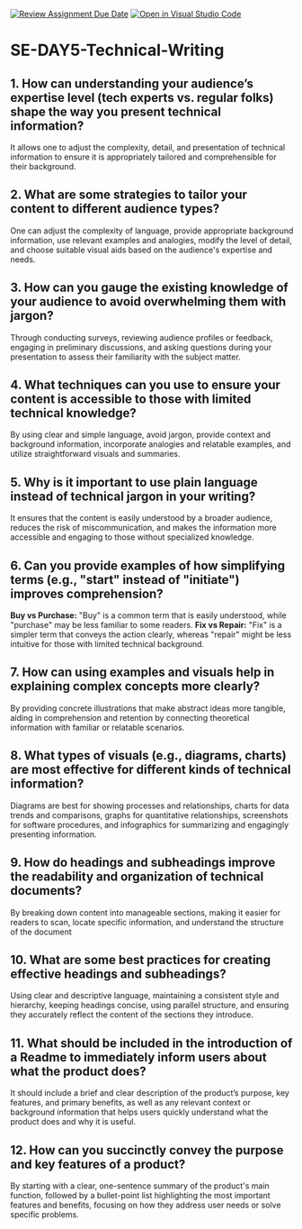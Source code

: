 [![Review Assignment Due Date](https://classroom.github.com/assets/deadline-readme-button-22041afd0340ce965d47ae6ef1cefeee28c7c493a6346c4f15d667ab976d596c.svg)](https://classroom.github.com/a/zsAR-pyY)
[![Open in Visual Studio Code](https://classroom.github.com/assets/open-in-vscode-2e0aaae1b6195c2367325f4f02e2d04e9abb55f0b24a779b69b11b9e10269abc.svg)](https://classroom.github.com/online_ide?assignment_repo_id=15641700&assignment_repo_type=AssignmentRepo)
# SE-DAY5-Technical-Writing
## 1. How can understanding your audience’s expertise level (tech experts vs. regular folks) shape the way you present technical information?
It allows one to adjust the complexity, detail, and presentation of technical information to ensure it is appropriately tailored and comprehensible for their background.

## 2. What are some strategies to tailor your content to different audience types?
One can adjust the complexity of language, provide appropriate background information, use relevant examples and analogies, modify the level of detail, and choose suitable visual aids based on the audience's expertise and needs.

## 3. How can you gauge the existing knowledge of your audience to avoid overwhelming them with jargon?
Through conducting surveys, reviewing audience profiles or feedback, engaging in preliminary discussions, and asking questions during your presentation to assess their familiarity with the subject matter.

## 4. What techniques can you use to ensure your content is accessible to those with limited technical knowledge?
By using clear and simple language, avoid jargon, provide context and background information, incorporate analogies and relatable examples, and utilize straightforward visuals and summaries.

## 5. Why is it important to use plain language instead of technical jargon in your writing?
It ensures that the content is easily understood by a broader audience, reduces the risk of miscommunication, and makes the information more accessible and engaging to those without specialized knowledge.

## 6. Can you provide examples of how simplifying terms (e.g., "start" instead of "initiate") improves comprehension?
**Buy vs Purchase:** "Buy" is a common term that is easily understood, while "purchase" may be less familiar to some readers.
**Fix vs Repair:** "Fix" is a simpler term that conveys the action clearly, whereas "repair" might be less intuitive for those with limited technical background.

## 7. How can using examples and visuals help in explaining complex concepts more clearly?
By providing concrete illustrations that make abstract ideas more tangible, aiding in comprehension and retention by connecting theoretical information with familiar or relatable scenarios.

## 8. What types of visuals (e.g., diagrams, charts) are most effective for different kinds of technical information?
Diagrams are best for showing processes and relationships, charts for data trends and comparisons, graphs for quantitative relationships, screenshots for software procedures, and infographics for summarizing and engagingly presenting information.

## 9. How do headings and subheadings improve the readability and organization of technical documents?
By breaking down content into manageable sections, making it easier for readers to scan, locate specific information, and understand the structure of the document

## 10. What are some best practices for creating effective headings and subheadings?
Using clear and descriptive language, maintaining a consistent style and hierarchy, keeping headings concise, using parallel structure, and ensuring they accurately reflect the content of the sections they introduce.

## 11. What should be included in the introduction of a Readme to immediately inform users about what the product does?
It should include a brief and clear description of the product’s purpose, key features, and primary benefits, as well as any relevant context or background information that helps users quickly understand what the product does and why it is useful.

## 12. How can you succinctly convey the purpose and key features of a product?
By starting with a clear, one-sentence summary of the product's main function, followed by a bullet-point list highlighting the most important features and benefits, focusing on how they address user needs or solve specific problems.
